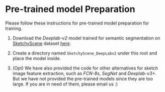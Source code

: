 # Pre-trained model Preparation

Please follow these instructions for pre-trained model preparation for training.

1. Download the *Deeplab-v2* model trained for semantic segmentation on [SketchyScene](https://github.com/SketchyScene/SketchyScene) dataset [here](https://drive.google.com/drive/folders/11sI3IARgAKTf4rut1isQgTOdGKFeyZ1c?usp=sharing).

1. Create a directory named `SketchyScene_DeepLabv2` under this root and place the model inside.

1. (Opt) We have also provided the code for other alternatives for sketch image feature extraction, such as *FCN-8s*, *SegNet* and *Deeplab-v3+*. But we have not provided the pre-trained models since they are too large. If you are in need of them, please email us :)
